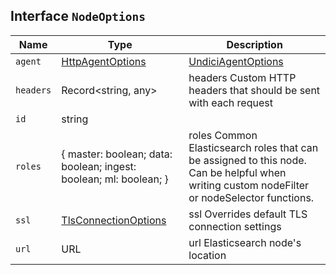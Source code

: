 ## Interface `NodeOptions`

| Name | Type | Description |
| - | - | - |
| `agent` | [HttpAgentOptions](./HttpAgentOptions.md) | [UndiciAgentOptions](./UndiciAgentOptions.md) | agent Custom HTTP agent options |
| `headers` | Record<string, any> | headers Custom HTTP headers that should be sent with each request |
| `id` | string | &nbsp; |
| `roles` | { master: boolean; data: boolean; ingest: boolean; ml: boolean; } | roles Common Elasticsearch roles that can be assigned to this node. Can be helpful when writing custom nodeFilter or nodeSelector functions. |
| `ssl` | [TlsConnectionOptions](./TlsConnectionOptions.md) | ssl Overrides default TLS connection settings |
| `url` | URL | url Elasticsearch node's location |
